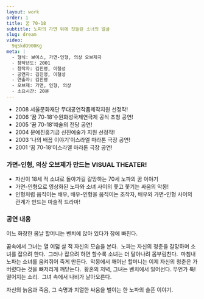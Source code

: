 ```yaml
---
layout: work
order: 1
title: 꿈 70-18
subtitle: 노파의 가면 뒤에 짓눌린 소녀의 얼굴
slug: dream
video:
  9qSkdO900Kg
meta: |
  - 형식: 보이스, 가면-인형, 의상 오브제극
  - 창작년도: 2001
  - 창작자: 김진영, 이철성
  - 공연자: 김진영, 이철성
  - 연출자: 김진영
  - 오브제: 가면, 인형, 의상
  - 소요시간: 20분
---
```


- 2008 서울문화재단 무대공연작품제작지원 선정작!
- 2006 ‘꿈 70-18’수원화성국제연극제 공식 초청 공연!
- 2005 ‘꿈 70-18’예술의 전당 공연!
- 2004 문예진흥기금 신진예술가 지원 선정작!
- 2003 ‘나의 배꼽 이야기’이스라엘 마라톤 극장 공연!
- 2001 ‘꿈 70-18’이스라엘 마라톤 극장 공연!

### 가면-인형, 의상 오브제가 만드는 VISUAL THEATER!

- 자신이 18세 적 소녀로 돌아가길 갈망하는 70세 노파의 꿈 이야기 
- 가면-인형으로 영상화된 노파와 소녀 사이의 쫓고 쫓기는 싸움의 악몽! 
- 인형처럼 움직이는 배우, 배우-인형을 움직이는 조작자, 배우와 가면-인형 사이의 관계가 만드는 마술적 드라마!

### 공연 내용

어느 화창한 봄날 할머니는 벤치에 앉아 있다가 잠에 빠진다. 

꿈속에서 그녀는 열 여덟 살 적 자신의 모습을 본다. 
노파는 자신의 청춘을 갈망하며 소녀를 잡으려 한다. 
그러나 잡으려 하면 할수록 소녀는 더 달아나려 몸부림친다. 
마침내 노파는 소녀를 움켜쥐어 죽게 만든다. 
악몽에서 깨어난 할머니는 이제 자신의 청춘은 가버렸다는 것을 뼈저리게 깨닫는다. 
황혼의 저녁, 그녀는 벤치에서 일어선다. 무언가 툭! 떨어지는 소리. 
그녀 속에서 나비가 날아오른다.

자신의 늙음과 죽음, 그 숙명과 치열한 싸움을 벌이는 한 노파의 슬픈 이야기.
